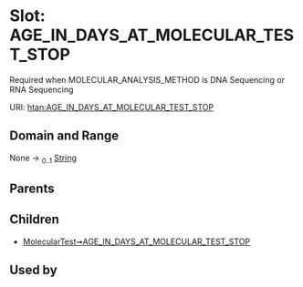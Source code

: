 
# Slot: AGE_IN_DAYS_AT_MOLECULAR_TEST_STOP

Required when MOLECULAR_ANALYSIS_METHOD is DNA Sequencing or RNA Sequencing

URI: [htan:AGE_IN_DAYS_AT_MOLECULAR_TEST_STOP](https://w3id.org/htan/AGE_IN_DAYS_AT_MOLECULAR_TEST_STOP)


## Domain and Range

None &#8594;  <sub>0..1</sub> [String](types/String.md)

## Parents


## Children

 *  [MolecularTest➞AGE_IN_DAYS_AT_MOLECULAR_TEST_STOP](MolecularTest_AGE_IN_DAYS_AT_MOLECULAR_TEST_STOP.md)

## Used by

